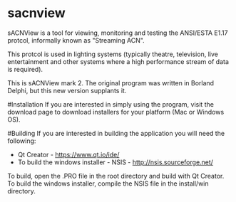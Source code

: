 # sacnview
sACNView is a tool for viewing, monitoring and testing the ANSI/ESTA E1.17 protcol, informally known as "Streaming ACN".

This protcol is used in lighting systems (typically theatre, television, live entertainment and other systems where a high performance stream of data is required).

This is sACNView mark 2. The original program was written in Borland Delphi, but this new version supplants it.

#Installation
If you are interested in simply using the program, visit the download page to download installers for your platform (Mac or Windows OS).

#Building
If you are interested in building the application you will need the following:
* Qt Creator - https://www.qt.io/ide/
* To build the windows installer - NSIS - http://nsis.sourceforge.net/

To build, open the .PRO file in the root directory and build with Qt Creator. To build the windows installer, compile the NSIS file in the install/win directory.

